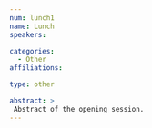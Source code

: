```yaml
---
num: lunch1
name: Lunch
speakers:

categories:
  - Other
affiliations:

type: other

abstract: >
 Abstract of the opening session.
---
```

